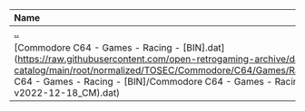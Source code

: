 |Name|Size|
|:---|---:|
|[..](../index.html)|DIR|
|[Commodore C64 - Games - Racing - [BIN].dat](https://raw.githubusercontent.com/open-retrogaming-archive/dat-catalog/main/root/normalized/TOSEC/Commodore/C64/Games/Racing/[BIN]/Commodore C64 - Games - Racing - [BIN]/Commodore C64 - Games - Racing - [BIN] (TOSEC-v2022-12-18_CM).dat)|2245|
